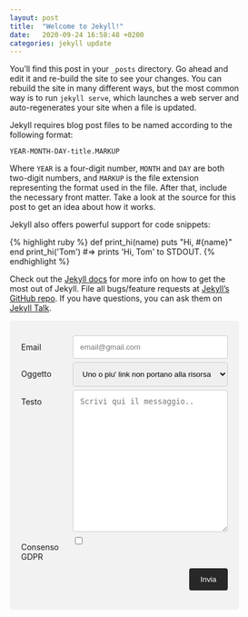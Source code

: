 ```yaml
---
layout: post
title:  "Welcome to Jekyll!"
date:   2020-09-24 16:58:48 +0200
categories: jekyll update
---
```

You’ll find this post in your `_posts` directory. Go ahead and edit it and re-build the site to see your changes. You can rebuild the site in many different ways, but the most common way is to run `jekyll serve`, which launches a web server and auto-regenerates your site when a file is updated.

Jekyll requires blog post files to be named according to the following format:

`YEAR-MONTH-DAY-title.MARKUP`

Where `YEAR` is a four-digit number, `MONTH` and `DAY` are both two-digit numbers, and `MARKUP` is the file extension representing the format used in the file. After that, include the necessary front matter. Take a look at the source for this post to get an idea about how it works.

Jekyll also offers powerful support for code snippets:

{% highlight ruby %}
def print_hi(name)
  puts "Hi, #{name}"
end
print_hi('Tom')
#=> prints 'Hi, Tom' to STDOUT.
{% endhighlight %}

Check out the [Jekyll docs][jekyll-docs] for more info on how to get the most out of Jekyll. File all bugs/feature requests at [Jekyll’s GitHub repo][jekyll-gh]. If you have questions, you can ask them on [Jekyll Talk][jekyll-talk].

[jekyll-docs]: https://jekyllrb.com/docs/home
[jekyll-gh]:   https://github.com/jekyll/jekyll
[jekyll-talk]: https://talk.jekyllrb.com/


<style>
    * {
      box-sizing: border-box;
    }
input[type=text],
    select,
    textarea {
      width: 100%;
      padding: 12px;
      border: 1px solid #ccc;
      border-radius: 4px;
      resize: vertical;
    }

    label {
      padding: 12px 12px 12px 0;
      display: inline-block;
    }

    input[type=submit] {
      background-color: #282828;
      color: white;
      padding: 12px 20px;
      border: none;
      border-radius: 4px;
      cursor: pointer;
      float: right;
    }

    input[type=submit]:hover {
      background-color: #111;
    }

    .container {
      border-radius: 5px;
      background-color: #f2f2f2;
      padding: 20px;
    }

    .col-25 {
      float: left;
      width: 25%;
      margin-top: 6px;
    }

    .col-75 {
      float: left;
      width: 75%;
      margin-top: 6px;
    }

    /* Clear floats after the columns */
    .row:after {
      content: "";
      display: table;
      clear: both;
    }

    /* Responsive layout - when the screen is less than 600px wide, make the two columns stack on top of each other instead of next to each other */
    @media screen and (max-width: 600px) {

      .col-25,
      .col-75,
      input[type=submit] {
        width: 100%;
        margin-top: 0;
      }
    }
</style>

<div class="container">
    <form name="contact" method="POST" data-netlify="true" netlify-honeypot="no-bots-field">
        <p class="hidden" style="display: none;">
            <label>Don’t fill this out if you're human: <input name="no-bots-field" /></label>
        </p>
        <div class="row">
            <div class="col-25">
                <label for="email">Email</label>
            </div>
            <div class="col-75">
                <input type="text" name="email" id="email" placeholder="email@gmail.com" required>
            </div>
        </div>
        <div class="row">
            <div class="col-25">
                <label for="reason">Oggetto</label>
            </div>
            <div class="col-75">
                <select id="reason" name="reason" required>
                    <option value="link">Uno o piu' link non portano alla risorsa desiderata</option>
                    <option value="image">Una o piu' immagini non caricano/non sono disponibili</option>
                    <option value="css">Elementi della pagina si sovrappongono/non sono interagibili</option>
                    <option value="suggestion">Consiglio di scrivere riguardo un argomento</option>
                    <option value="incorrect-info">Un articolo contiene informazioni errate</option>
                    <option value="other">Altro</option>
                </select>
            </div>
        </div>
        <div class="row">
            <div class="col-25">
                <label for="message">Testo</label>
            </div>
            <div class="col-75">
                <textarea id="message" name="message" placeholder="Scrivi qui il messaggio.." style="height:250px" required></textarea>
            </div>
        </div>
        <div class="row">
            <div class="col-25">
                <label for="gdpr">Consenso GDPR</label>
            </div>
            <div class="col-75">
                <input type="checkbox" name="gdpr" id="gdpr" required />
            </div>
        </div>
        <div class="row">
            <input type="submit" value="Invia">
        </div>
    </form>
</div>